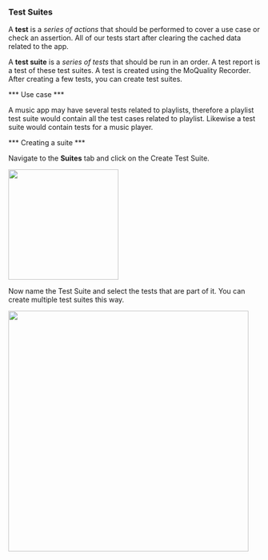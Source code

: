 ### Test Suites  

A **test** is a *series of actions* that should be performed to cover a use case or check an assertion. All of our tests start after clearing the cached data related to the app.

A **test suite** is a *series of tests* that should be run in an order. A test report is a test of these test suites. A test is created using the MoQuality Recorder. After creating a few tests, you can create test suites. 

*** Use case ***

A music app may have several tests related to playlists, therefore a playlist test suite would contain all the test cases related to playlist. Likewise a test suite would contain  tests for a music player.

*** Creating a suite ***

Navigate to the **Suites** tab and click on the Create Test Suite.

<img src="../dashboard-img/11.png" height="220px" />

Now name the Test Suite and select the tests that are part of it. You can create multiple test suites this way. 

<img src="../dashboard-img/12.png" height="480px" />